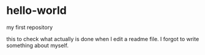# hello-world
my first repository

this to check what actually is done when I edit a readme file.
I forgot to write something about myself.
